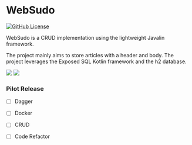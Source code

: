 # WebSudo

[![GitHub License](https://img.shields.io/badge/license-Apache%20License%202.0-blue.svg?style=flat)](https://www.apache.org/licenses/LICENSE-2.0)

WebSudo is a CRUD implementation using the lightweight Javalin framework.

The project mainly aims to store articles with a header and body. The project leverages the Exposed SQL Kotlin framework and the h2 database.

<img src="./dist/Javalin.svg">
<img src="./dist/Exposed.png">


### Pilot Release 

- [ ] Dagger
- [ ] Docker
- [ ] CRUD
- [ ] Code Refactor

